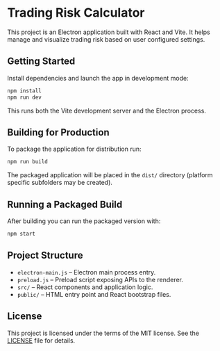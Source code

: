 # Trading Risk Calculator

This project is an Electron application built with React and Vite. It helps manage and visualize trading risk based on user configured settings.

## Getting Started

Install dependencies and launch the app in development mode:

```bash
npm install
npm run dev
```

This runs both the Vite development server and the Electron process.

## Building for Production

To package the application for distribution run:

```bash
npm run build
```

The packaged application will be placed in the `dist/` directory (platform specific subfolders may be created).

## Running a Packaged Build

After building you can run the packaged version with:

```bash
npm start
```

## Project Structure

- `electron-main.js` – Electron main process entry.
- `preload.js` – Preload script exposing APIs to the renderer.
- `src/` – React components and application logic.
- `public/` – HTML entry point and React bootstrap files.

## License

This project is licensed under the terms of the MIT license. See the [LICENSE](LICENSE) file for details.
